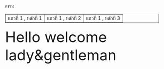 <html>
<body>
    <p> ตาราง </p>
    <table border ="1" width="50% 
              bgcolor="#80c22c">
       <tr>
          <td>แถวที่ 1 , หลักที่ 1</td>
          <td>แถวที่ 1 , หลักที่ 2</td>
          <td>แถวที่ 1 , หลักที่ 3</td>
      </tr>
     </table>
</body>
</html>
<body background="https://sv1.picz.in.th/images/2019/02/08/T5Y8Y0.jpg"> 
<font size="7"> Hello welcome lady&gentleman </font> <br>
